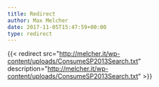 ```yaml
---
title: Redirect
author: Max Melcher
date: 2017-11-05T15:47:59+00:00
type: redirect
---
```

{{< redirect src="http://melcher.it/wp-content/uploads/ConsumeSP2013Search.txt" description="http://melcher.it/wp-content/uploads/ConsumeSP2013Search.txt" >}}
